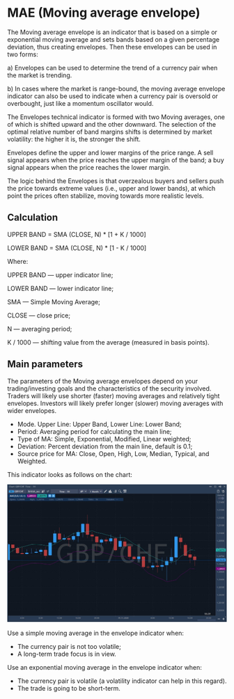 # MAE \(Moving average envelope\)

The Moving average envelope is an indicator that is based on a simple or exponential moving average and sets bands based on a given percentage deviation, thus creating envelopes. Then these envelopes can be used in two forms:

a\) Envelopes can be used to determine the trend of a currency pair when the market is trending.

b\) In cases where the market is range-bound, the moving average envelope indicator can also be used to indicate when a currency pair is oversold or overbought, just like a momentum oscillator would.

The Envelopes technical indicator is formed with two Moving averages, one of which is shifted upward and the other downward. The selection of the optimal relative number of band margins shifts is determined by market volatility: the higher it is, the stronger the shift.

Envelopes define the upper and lower margins of the price range. A sell signal appears when the price reaches the upper margin of the band; a buy signal appears when the price reaches the lower margin.

The logic behind the Envelopes is that overzealous buyers and sellers push the price towards extreme values \(i.e., upper and lower bands\), at which point the prices often stabilize, moving towards more realistic levels.

## Calculation

UPPER BAND = SMA \(CLOSE, N\) \* \[1 + K / 1000\]

LOWER BAND = SMA \(CLOSE, N\) \* \[1 - K / 1000\]

Where:

UPPER BAND — upper indicator line;

LOWER BAND — lower indicator line;

SMA — Simple Moving Average;

CLOSE — close price;

N — averaging period;

K / 1000 — shifting value from the average \(measured in basis points\).

## Main parameters

The parameters of the Moving average envelopes depend on your trading/investing goals and the characteristics of the security involved. Traders will likely use shorter \(faster\) moving averages and relatively tight envelopes. Investors will likely prefer longer \(slower\) moving averages with wider envelopes.

* Mode. Upper Line: Upper Band, Lower Line: Lower Band;
* Period: Averaging period for calculating the main line;
* Type of MA: Simple, Exponential, Modified, Linear weighted;
* Deviation: Percent deviation from the main line, default is 0.1;
* Source price for MA: Close, Open, High, Low, Median, Typical, and Weighted.

This indicator looks as follows on the chart:

![](../../../../.gitbook/assets/screenshot_2%20%289%29.jpg)

Use a simple moving average in the envelope indicator when:

* The currency pair is not too volatile;
* A long-term trade focus is in view.

Use an exponential moving average in the envelope indicator when:

* The currency pair is volatile \(a volatility indicator can help in this regard\).
* The trade is going to be short-term.

